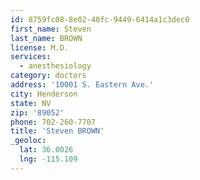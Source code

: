 ```yaml
---
id: 8759fc08-8e02-40fc-9449-6414a1c3dec0
first_name: Steven
last_name: BROWN
license: M.D.
services:
  - anesthesiology
category: doctors
address: '10001 S. Eastern Ave.'
city: Henderson
state: NV
zip: '89052'
phone: 702-260-7707
title: 'Steven BROWN'
_geoloc:
  lat: 36.0026
  lng: -115.109
---
```

